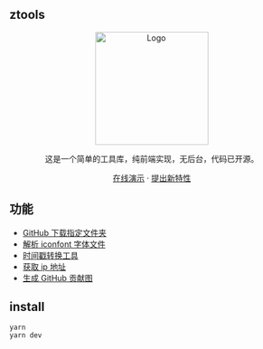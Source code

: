 ## ztools

<div align="center">
  <a href="https://github.com/98zi/ztools/">
    <img src="https://imgurl.zishu.me/2023/1702999949390.webp" alt="Logo" width="200">
  </a>
  <p align="center">
   这是一个简单的工具库，纯前端实现，无后台，代码已开源。

  <a href="https://ztools.zishu.me">在线演示</a>
  ·
  <a href="https://github.com/98zi/ztools/issues">提出新特性</a>
  </p>

</div>

## 功能

- [GitHub 下载指定文件夹](https://ztools.zishu.me/github-folder-download/)
- [解析 iconfont 字体文件](https://ztools.zishu.me/iconfont/)
- [时间戳转换工具](https://ztools.zishu.me/timestamp/)
- [获取 ip 地址](https://ztools.zishu.me/ip/)
- [生成 GitHub 贡献图](https://ztools.zishu.me/generate-gitHub-contributions/)

## install

```shell
yarn
yarn dev
```
